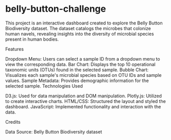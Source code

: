 # belly-button-challenge

This project is an interactive dashboard created to explore the Belly Button Biodiversity dataset. The dataset catalogs the microbes that colonize human navels, revealing insights into the diversity of microbial species present in human bodies.

Features

Dropdown Menu: Users can select a sample ID from a dropdown menu to view the corresponding data.
Bar Chart: Displays the top 10 operational taxonomic units (OTUs) found in the selected sample.
Bubble Chart: Visualizes each sample's microbial species based on OTU IDs and sample values.
Sample Metadata: Provides demographic information for the selected sample.
Technologies Used

D3.js: Used for data manipulation and DOM manipulation.
Plotly.js: Utilized to create interactive charts.
HTML/CSS: Structured the layout and styled the dashboard.
JavaScript: Implemented functionality and interaction with the data.

Credits

Data Source: Belly Button Biodiversity dataset
